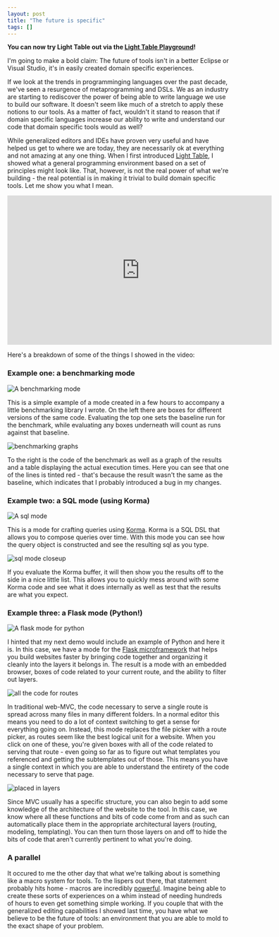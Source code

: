 ```yaml
---
layout: post
title: "The future is specific"
tags: []
---
```


**You can now try Light Table out via the [Light Table Playground][ltp]!**

I'm going to make a bold claim: The future of tools isn't in a better Eclipse or Visual Studio, it's in easily created domain specific experiences.

If we look at the trends in programminging languages over the past decade, we've seen a resurgence of metaprogramming and DSLs. We as an industry are starting to rediscover the power of being able to write language we use to build our software. It doesn't seem like much of a stretch to apply these notions to our tools. As a matter of fact, wouldn't it stand to reason that if domain specific languages increase our ability to write and understand our code that domain specific tools would as well?

While generalized editors and IDEs have proven very useful and have helped us get to where we are today, they are necessarily ok at everything and not amazing at any one thing. When I first introduced [Light Table][lt], I showed what a general programming environment based on a set of principles might look like. That, however, is not the real power of what we're building - the real potential is in making it trivial to build domain specific tools. Let me show you what I mean.

<div class="video"><iframe src="http://player.vimeo.com/video/42595773?title=0&amp;byline=0&amp;portrait=0" width="600" height="338" frameborder="0" webkitAllowFullScreen mozallowfullscreen allowFullScreen></iframe></div>

Here's a breakdown of some of the things I showed in the video:

### Example one: a benchmarking mode

![A benchmarking mode](/images/lightable/benchmarking.png)

This is a simple example of a mode created in a few hours to accompany a little benchmarking library I wrote. On the left there are boxes for different versions of the same code. Evaluating the top one sets the baseline run for the benchmark, while evaluating any boxes underneath will count as runs against that baseline.

![benchmarking graphs](/images/lightable/benchmarking-graphs.png)

To the right is the code of the benchmark as well as a graph of the results and a table displaying the actual execution times. Here you can see that one of the lines is tinted red - that's because the result wasn't the same as the baseline, which indicates that I probably introduced a bug in my changes.

### Example two: a SQL mode (using Korma)

![A sql mode](/images/lightable/sqlmode.png)

This is a mode for crafting queries using [Korma][korma]. Korma is a SQL DSL that allows you to compose queries over time. With this mode you can see how the query object is constructed and see the resulting sql as you type.

![sql mode closeup](/images/lightable/sqlmode-zoom.png)

If you evaluate the Korma buffer, it will then show you the results off to the side in a nice little list. This allows you to quickly mess around with some Korma code and see what it does internally as well as test that the results are what you expect.

### Example three: a Flask mode (Python!)

![A flask mode for python](/images/lightable/flask.png)

I hinted that my next demo would include an example of Python and here it is. In this case, we have a mode for the [Flask microframework][flask] that helps you build websites faster by bringing code together and organizing it cleanly into the layers it belongs in. The result is a mode with an embedded browser, boxes of code related to your current route, and the ability to filter out layers.

![all the code for routes](/images/lightable/flask-routes.png)

In traditional web-MVC, the code necessary to serve a single route is spread across many files in many different folders. In a normal editor this means you need to do a lot of context switching to get a sense for everything going on. Instead, this mode replaces the file picker with a route picker, as routes seem like the best logical unit for a website. When you click on one of these, you're given boxes with all of the code related to serving that route - even going so far as to figure out what templates you referenced and getting the subtemplates out of those. This means you have a single context in which you are able to understand the entirety of the code necessary to serve that page.

![placed in layers](/images/lightable/flask-layers.png)

Since MVC usually has a specific structure, you can also begin to add some knowledge of the architecture of the website to the tool. In this case, we know where all these functions and bits of code come from and as such can automatically place them in the appropriate architectural layers (routing, modeling, templating). You can then turn those layers on and off to hide the bits of code that aren't currently pertinent to what you're doing.

### A parallel

It occured to me the other day that what we're talking about is something like a macro system for tools. To the lispers out there, that statement probably hits home - macros are incredibly [powerful][pg]. Imagine being able to create these sorts of experiences on a whim instead of needing hundreds of hours to even get something simple working. If you couple that with the generalized editing capabilities I showed last time, you have what we believe to be the future of tools: an environment that you are able to mold to the exact shape of your problem.

[pg]: http://www.paulgraham.com/avg.html
[korma]:http://sqlkorma.com
[flask]:http://flask.pocoo.org/
[lt]: http://www.chris-granger.com/2012/04/12/light-table---a-new-ide-concept/
[ltp]: http://www.lighttable.com
